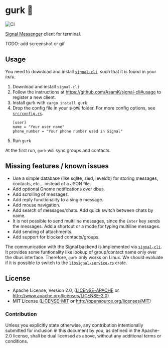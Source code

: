 # gurk 🥒
![CI](https://github.com/boxdot/gurk-rs/workflows/CI/badge.svg)

[Signal Messenger] client for terminal.

TODO: add screenshot or gif

## Usage

You need to download and install [`signal-cli`], such that it is found in your `PATH`.

1. Download and install `signal-cli`
2. Follow the instructions at https://github.com/AsamK/signal-cli#usage to register a new client.
3. Install gurk with `cargo install gurk`
4. Drop the config file in your `$HOME` folder. For more config options, see [`src/config.rs`].
    ```
    [user]
    name = "Your user name"
    phone_number = "Your phone number used in Signal"
    ```
5. Run `gurk`

At the first run, `gurk` will sync groups and contacts.

## Missing features / known issues

* Use a simple database (like sqlite, sled, leveldb) for storing messages, contacts, etc... instead
  of a JSON file.
* Add optional Gnome notifications over dbus.
* Add scrolling of messages.
* Add reply functionality to a single message.
* Add mouse navigation.
* Add search of messages/chats. Add quick switch between chats by name.
* It is not possible to send multiline messages, since the `Enter` key sends the messages. Add a
  shortcut or a mode for typing multiline messages.
* Add sending of attachments.
* Add support for blocked contacts/groups.

The communication with the Signal backend is implemented via [`signal-cli`]. It provides some
funtionality like lookup of group/contact name only over the dbus interface. Therefore, `gurk` only
works on Linux. We should evaluate if it is possible to switch to the [`libsignal-service-rs`]
crate.

## License

 * Apache License, Version 2.0, ([LICENSE-APACHE](LICENSE-APACHE) or
   http://www.apache.org/licenses/LICENSE-2.0)
 * MIT License ([LICENSE-MIT](LICENSE-MIT) or
   http://opensource.org/licenses/MIT)

### Contribution

Unless you explicitly state otherwise, any contribution intentionally submitted
for inclusion in this document by you, as defined in the Apache-2.0 license,
shall be dual licensed as above, without any additional terms or conditions.

[Signal Messenger]: https://signal.org
[`signal-cli`]: https://github.com/AsamK/signal-cli
[`libsignal-service-rs`]: https://github.com/Michael-F-Bryan/libsignal-service-rs
[`src/config.rs`]: https://github.com/boxdot/gurk-rs/blob/master/src/config.rs
